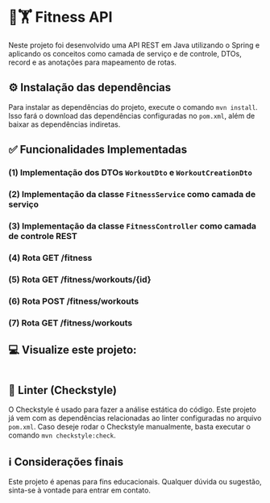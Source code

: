 # 💪🏋️ Fitness API
Neste projeto foi desenvolvido uma API REST em Java utilizando o Spring e aplicando os conceitos como camada de serviço e de controle, DTOs, record e as anotações para mapeamento de rotas.

## ⚙️ Instalação das dependências
Para instalar as dependências do projeto, execute o comando `mvn install`. Isso fará o download das dependências configuradas no `pom.xml`, além de baixar as dependências indiretas.

## :white_check_mark: Funcionalidades Implementadas
### (1) Implementação dos DTOs `WorkoutDto` e `WorkoutCreationDto`

### (2) Implementação da classe `FitnessService` como camada de serviço

### (3) Implementação da classe `FitnessController` como camada de controle REST

### (4) Rota GET /fitness

### (5) Rota GET /fitness/workouts/{id}

### (6) Rota POST /fitness/workouts

### (7) Rota GET /fitness/workouts
 
## 💻 Visualize este projeto:
<img src="">

## 🧹 Linter (Checkstyle)
O Checkstyle é usado para fazer a análise estática do código. Este projeto já vem com as dependências relacionadas ao linter configuradas no arquivo `pom.xml`. Caso deseje rodar o Checkstyle manualmente, basta executar o comando `mvn checkstyle:check`.

## :information_source: Considerações finais
Este projeto é apenas para fins educacionais. Qualquer dúvida ou sugestão, sinta-se à vontade para entrar em contato.
